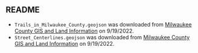 ## README

* `Trails_in_Milwaukee_County.geojson` was downloaded from [Milwaukee County GIS and Land Information](https://gis-mclio.opendata.arcgis.com/datasets/MCLIO::trails-in-milwaukee-county-1/about) on 9/19/2022.
* `Street_Centerlines.geojson` was downloaded from [Milwaukee County GIS and Land Information](https://gis-mclio.opendata.arcgis.com/datasets/MCLIO::street-centerlines/about) on 9/19/2022.